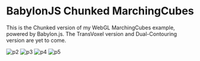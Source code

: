 # BabylonJS Chunked MarchingCubes
This is the Chunked version of my WebGL MarchingCubes example, powered by Babylon.js. The TransVoxel version and Dual-Contouring version are yet to come.

![p2](https://cdn.discordapp.com/attachments/652263015235846144/828835869786898452/s14.png)
![p3](https://cdn.discordapp.com/attachments/652263015235846144/828835892406779984/s18.png)
![p4](https://cdn.discordapp.com/attachments/652263015235846144/828835918353268766/s20.png)
![p5](https://cdn.discordapp.com/attachments/652263015235846144/828835920571531264/s21.png)
